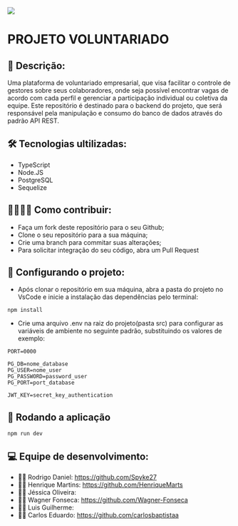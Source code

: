 ![](https://i.imgur.com/T49EhDz.png)

# PROJETO VOLUNTARIADO <br/>

## 📝 Descrição:

Uma plataforma de voluntariado empresarial, que visa facilitar o
controle de gestores sobre seus colaboradores, onde seja possível
encontrar vagas de acordo com cada perfil e gerenciar a participação
individual ou coletiva da equipe. Este repositório é destinado para o backend do projeto, que será responsável pela manipulação e consumo do banco de dados através do padrão API REST.

## 🛠️ Tecnologias ultilizadas:
- TypeScript
- Node.JS
- PostgreSQL
- Sequelize

## 🫱🏻‍🫲🏻 Como contribuir:

- Faça um fork deste repositório para o seu Github;
- Clone o seu repositório para a sua máquina;
- Crie uma branch para commitar suas alterações;
- Para solicitar integração do seu código, abra um Pull Request

## 🔧 Configurando o projeto:
- Após clonar o repositório em sua máquina, abra a pasta do projeto no VsCode e inicie a instalação das dependências pelo terminal:

```
npm install
```
- Crie uma arquivo .env na raiz do projeto(pasta src) para configurar as variáveis de ambiente no seguinte padrão, substituindo os valores de exemplo:

```
PORT=0000

PG_DB=nome_database
PG_USER=nome_user
PG_PASSWORD=password_user
PG_PORT=port_database

JWT_KEY=secret_key_authentication
```

## 🚀 Rodando a aplicação

```
npm run dev
```

## 💻 Equipe de desenvolvimento:
- 👨‍💻 Rodrigo Daniel: https://github.com/Spyke27
- 👨‍💻 Henrique Martins: https://github.com/HenriqueMarts
- 👩‍💻 Jéssica Oliveira:
- 👨‍💻 Wagner Fonseca: https://github.com/Wagner-Fonseca
- 👨‍💻 Luis Guilherme:
- 👨‍💻 Carlos Eduardo: https://github.com/carlosbaptistaa